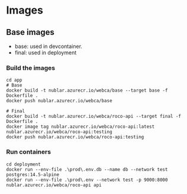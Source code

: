 # Images

## Base images

* base: used in devcontainer.
* final: used in deployment

### Build the images

```shell
cd app
# Base
docker build -t nublar.azurecr.io/webca/base --target base -f Dockerfile .
docker push nublar.azurecr.io/webca/base

# Final
docker build -t nublar.azurecr.io/webca/roco-api --target final -f Dockerfile .
docker image tag nublar.azurecr.io/webca/roco-api:latest nublar.azurecr.io/webca/roco-api:testing
docker push nublar.azurecr.io/webca/roco-api:testing
```

### Run containers

```shell
cd deployment
docker run --env-file .\prod\.env.db --name db --network test postgres:14.5-alpine
docker run --env-file .\prod\.env --network test -p 9000:8000 nublar.azurecr.io/webca/roco-api api
```
